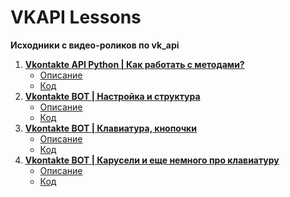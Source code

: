 # VKAPI Lessons
**Исходники с видео-роликов по vk_api**

1. __[Vkontakte API Python | Как работать с методами?](https://www.youtube.com/watch?v=gysqjgfLmBc)__
	* [Описание](https://github.com/Fsoky/VKAPI-Lessons/blob/main/tutorial/work_with_methods.md)
	* [Код](https://github.com/Fsoky/VKAPI-Lessons/blob/main/source%20code/work_with_methods.py)
2. __[Vkontakte BOT | Настройка и структура](https://www.youtube.com/watch?v=hhq4sPeQ5A8)__
	* [Описание](https://github.com/Fsoky/VKAPI-Lessons/blob/main/tutorial/vk_bot_1.md)
	* [Код](https://github.com/Fsoky/VKAPI-Lessons/blob/main/source%20code/vk_bot_1.py)
3. __[Vkontakte BOT | Клавиатура, кнопочки](https://www.youtube.com/watch?v=pHESBypF9mo)__
	* [Описание](https://github.com/Fsoky/VKAPI-Lessons/blob/main/tutorial/vk_bot_2.md)
	* [Код](https://github.com/Fsoky/VKAPI-Lessons/blob/main/source%20code/vk_bot_2.py)
4. __[Vkontakte BOT | Карусели и еще немного про клавиатуру](https://www.youtube.com/watch?v=1fhl0kS90WI)__
	* [Описание](https://github.com/Fsoky/VKAPI-Lessons/blob/main/tutorial/vk_bot_3.md)
	* [Код](https://github.com/Fsoky/VKAPI-Lessons/blob/main/source%20code/vk_bot_3.py)
